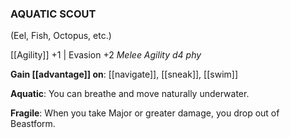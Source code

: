 ### AQUATIC SCOUT
(Eel, Fish, Octopus, etc.)

[[Agility]] +1 | Evasion +2
*Melee Agility d4 phy*

**Gain [[advantage]] on**: [[navigate]], [[sneak]], [[swim]]

**Aquatic**: You can breathe and move naturally underwater.

**Fragile**: When you take Major or greater damage, you drop out of Beastform.